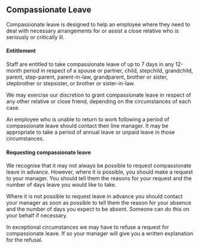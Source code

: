 ## Compassionate Leave

Compassionate leave is designed to help an employee where they need to deal with necessary arrangements for or assist a close relative who is seriously or critically ill.

#### Entitlement

Staff are entitled to take compassionate leave of up to 7 days in any 12-month period in respect of a spouse or partner, child, stepchild, grandchild, parent, step-parent, parent-in-law, grandparent, brother or sister, stepbrother or stepsister, or brother or sister-in-law.

We may exercise our discretion to grant compassionate leave in respect of any other relative or close friend, depending on the circumstances of each case.

An employee who is unable to return to work following a period of compassionate leave should contact their line manager. It may be appropriate to take a period of annual leave or unpaid leave in those circumstances.

#### Requesting compassionate leave

We recognise that it may not always be possible to request compassionate leave in advance. However, where it is possible, you should make a request to your manager.  You should tell them the reasons for your request and the number of days leave you would like to take.

Where it is not possible to request leave in advance you should contact your manager as soon as possible to tell them the reason for your absence and the number of days you expect to be absent.  Someone can do this on your behalf if necessary.

In exceptional circumstances we may have to refuse a request for compassionate leave.  If so your manager will give you a written explanation for the refusal.

